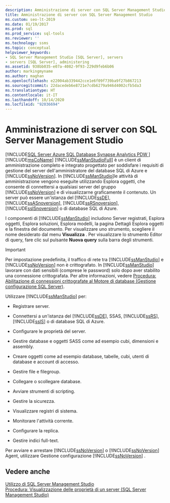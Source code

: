 ```yaml
---
description: Amministrazione di server con SQL Server Management Studio
title: Amministrazione di server con SQL Server Management Studio
ms.custom: seo-lt-2019
ms.date: 01/19/2017
ms.prod: sql
ms.prod_service: sql-tools
ms.reviewer: ''
ms.technology: ssms
ms.topic: conceptual
helpviewer_keywords:
- SQL Server Management Studio [SQL Server], servers
- servers [SQL Server], administering
ms.assetid: 938bb035-e07a-4082-9f93-229d9feb6b06
author: markingmyname
ms.author: maghan
ms.openlocfilehash: e22004ab339442cce1e6f09f739ba9f27b867213
ms.sourcegitcommit: 22dacedeb6e8721e7cdb6279a946d4002cfb5da3
ms.translationtype: HT
ms.contentlocale: it-IT
ms.lasthandoff: 10/14/2020
ms.locfileid: "92036694"
---
```

# <a name="administer-servers-with-sql-server-management-studio"></a>Amministrazione di server con SQL Server Management Studio
[!INCLUDE[SQL Server Azure SQL Database Synapse Analytics PDW ](../includes/applies-to-version/sql-asdb-asdbmi-asa-pdw.md)]
[!INCLUDE[msCoName](../includes/msconame_md.md)] [!INCLUDE[ssManStudioFull](../includes/ssmanstudiofull-md.md)] è un client di amministrazione completo e integrato progettato per soddisfare i requisiti di gestione del server dell'amministratore del database SQL di Azure e [!INCLUDE[ssNoVersion](../includes/ssnoversion-md.md)]. In [!INCLUDE[ssManStudio](../includes/ssmanstudio-md.md)]le attività di amministrazione vengono eseguite utilizzando Esplora oggetti, che consente di connettersi a qualsiasi server del gruppo [!INCLUDE[ssNoVersion](../includes/ssnoversion-md.md)] e di visualizzarne graficamente il contenuto. Un server può essere un'istanza del [!INCLUDE[ssDE](../includes/ssde_md.md)], [!INCLUDE[ssASnoversion](../includes/ssasnoversion_md.md)], [!INCLUDE[ssRSnoversion](../includes/ssrsnoversion-md.md)], [!INCLUDE[ssISnoversion](../includes/ssisnoversion-md.md)] o di database SQL di Azure.  
  
I componenti di [!INCLUDE[ssManStudio](../includes/ssmanstudio-md.md)] includono Server registrati, Esplora oggetti, Esplora soluzioni, Esplora modelli, la pagina Dettagli Esplora oggetti e la finestra del documento. Per visualizzare uno strumento, scegliere il nome desiderato dal menu **Visualizza** . Per visualizzare lo strumento Editor di query, fare clic sul pulsante **Nuova query** sulla barra degli strumenti.  
  
> [!IMPORTANT]  
> Per impostazione predefinita, il traffico di rete tra [!INCLUDE[ssManStudio](../includes/ssmanstudio-md.md)] e [!INCLUDE[ssNoVersion](../includes/ssnoversion-md.md)] non è crittografato. In [!INCLUDE[ssManStudio](../includes/ssmanstudio-md.md)] lavorare con dati sensibili (comprese le password) solo dopo aver stabilito una connessione crittografata. Per altre informazioni, vedere [Procedura: Abilitazione di connessioni crittografate al Motore di database (Gestione configurazione SQL Server)](../database-engine/configure-windows/enable-encrypted-connections-to-the-database-engine.md).  
  
Utilizzare [!INCLUDE[ssManStudio](../includes/ssmanstudio-md.md)] per:  
  
-   Registrare server.  
  
-   Connettersi a un'istanza del [!INCLUDE[ssDE](../includes/ssde_md.md)], SSAS, [!INCLUDE[ssRS](../includes/ssrs.md)],  [!INCLUDE[ssIS](../includes/ssis_md.md)] o di database SQL di Azure.  
  
-   Configurare le proprietà del server.  
  
-   Gestire database e oggetti SASS come ad esempio cubi, dimensioni e assembly.  
  
-   Creare oggetti come ad esempio database, tabelle, cubi, utenti di database e account di accesso.  
  
-   Gestire file e filegroup.  
  
-   Collegare o scollegare database.  
  
-   Avviare strumenti di scripting.  
  
-   Gestire la sicurezza.  
  
-   Visualizzare registri di sistema.  
  
-   Monitorare l'attività corrente.  
  
-   Configurare la replica.  
  
-   Gestire indici full-text.  
  
Per avviare e arrestare [!INCLUDE[ssNoVersion](../includes/ssnoversion-md.md)] o [!INCLUDE[ssNoVersion](../includes/ssnoversion-md.md)] Agent, utilizzare Gestione configurazione [!INCLUDE[ssNoVersion](../includes/ssnoversion-md.md)] .  
  
## <a name="see-also"></a>Vedere anche  
[Utilizzo di SQL Server Management Studio](./sql-server-management-studio-ssms.md)  
[Procedura: Visualizzazione delle proprietà di un server (SQL Server Management Studio)](../database-engine/configure-windows/view-or-change-server-properties-sql-server.md)  
